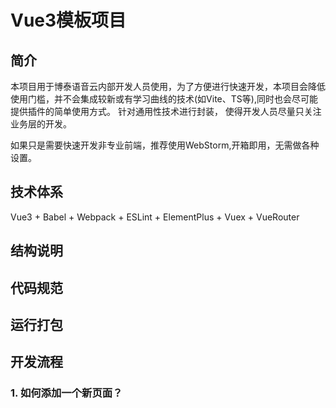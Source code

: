 # Vue3模板项目

## 简介

本项目用于博泰语音云内部开发人员使用，为了方便进行快速开发，本项目会降低使用门槛，并不会集成较新或有学习曲线的技术(如Vite、TS等),同时也会尽可能提供插件的简单使用方式。
针对通用性技术进行封装， 使得开发人员尽量只关注业务层的开发。

如果只是需要快速开发非专业前端，推荐使用WebStorm,开箱即用，无需做各种设置。

## 技术体系

Vue3 + Babel + Webpack + ESLint + ElementPlus + Vuex + VueRouter

## 结构说明

## 代码规范

## 运行打包

## 开发流程

### 1. 如何添加一个新页面？
